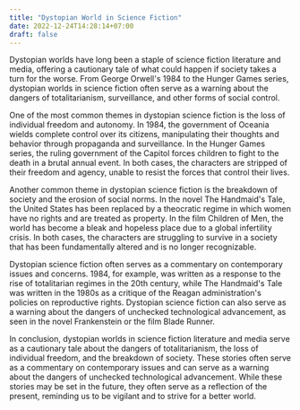 ```yaml
---
title: "Dystopian World in Science Fiction"
date: 2022-12-24T14:28:14+07:00
draft: false
---
```


Dystopian worlds have long been a staple of science fiction literature and media, offering a cautionary tale of what could happen if society takes a turn for the worse. From George Orwell's 1984 to the Hunger Games series, dystopian worlds in science fiction often serve as a warning about the dangers of totalitarianism, surveillance, and other forms of social control.

One of the most common themes in dystopian science fiction is the loss of individual freedom and autonomy. In 1984, the government of Oceania wields complete control over its citizens, manipulating their thoughts and behavior through propaganda and surveillance. In the Hunger Games series, the ruling government of the Capitol forces children to fight to the death in a brutal annual event. In both cases, the characters are stripped of their freedom and agency, unable to resist the forces that control their lives.

Another common theme in dystopian science fiction is the breakdown of society and the erosion of social norms. In the novel The Handmaid's Tale, the United States has been replaced by a theocratic regime in which women have no rights and are treated as property. In the film Children of Men, the world has become a bleak and hopeless place due to a global infertility crisis. In both cases, the characters are struggling to survive in a society that has been fundamentally altered and is no longer recognizable.

Dystopian science fiction often serves as a commentary on contemporary issues and concerns. 1984, for example, was written as a response to the rise of totalitarian regimes in the 20th century, while The Handmaid's Tale was written in the 1980s as a critique of the Reagan administration's policies on reproductive rights. Dystopian science fiction can also serve as a warning about the dangers of unchecked technological advancement, as seen in the novel Frankenstein or the film Blade Runner.

In conclusion, dystopian worlds in science fiction literature and media serve as a cautionary tale about the dangers of totalitarianism, the loss of individual freedom, and the breakdown of society. These stories often serve as a commentary on contemporary issues and can serve as a warning about the dangers of unchecked technological advancement. While these stories may be set in the future, they often serve as a reflection of the present, reminding us to be vigilant and to strive for a better world.
